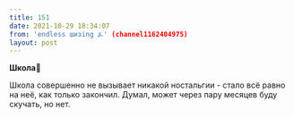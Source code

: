 ```yaml
---
title: 151
date: 2021-10-29 18:34:07
from: 'endless шизing ⍼' (channel1162404975)
layout: post
---
```


**Школа**🏫

Школа совершенно не вызывает никакой ностальгии - стало всё равно на неё, как только закончил.
Думал, может через пару месяцев буду скучать, но нет.
